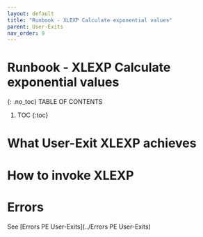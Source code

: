 ```yaml
---
layout: default
title: "Runbook - XLEXP Calculate exponential values"
parent: User-Exits
nav_order: 9
---
```


# Runbook - XLEXP Calculate exponential values
{: .no_toc}
TABLE OF CONTENTS 
1. TOC
{:toc}  

# What User-Exit XLEXP achieves

# How to invoke XLEXP

# Errors
See [Errors PE User-Exits](../Errors PE User-Exits)

